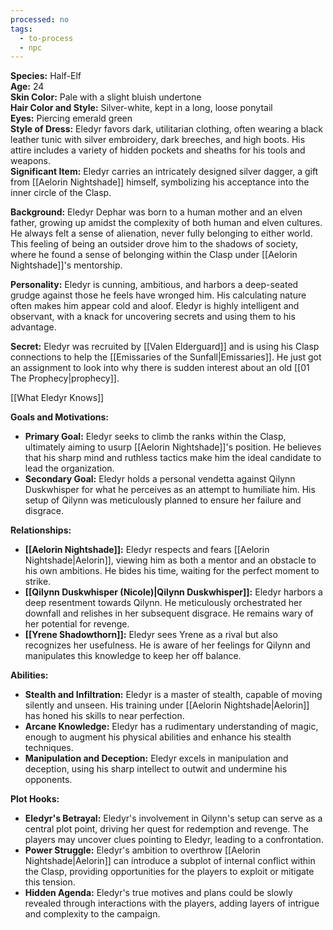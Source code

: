 ```yaml
---
processed: no
tags:
  - to-process
  - npc
---
```

**Species:** Half-Elf  
**Age:** 24  
**Skin Color:** Pale with a slight bluish undertone  
**Hair Color and Style:** Silver-white, kept in a long, loose ponytail  
**Eyes:** Piercing emerald green  
**Style of Dress:** Eledyr favors dark, utilitarian clothing, often wearing a black leather tunic with silver embroidery, dark breeches, and high boots. His attire includes a variety of hidden pockets and sheaths for his tools and weapons.  
**Significant Item:** Eledyr carries an intricately designed silver dagger, a gift from [[Aelorin Nightshade]] himself, symbolizing his acceptance into the inner circle of the Clasp.

**Background:** Eledyr Dephar was born to a human mother and an elven father, growing up amidst the complexity of both human and elven cultures. He always felt a sense of alienation, never fully belonging to either world. This feeling of being an outsider drove him to the shadows of society, where he found a sense of belonging within the Clasp under [[Aelorin Nightshade]]'s mentorship.

**Personality:** Eledyr is cunning, ambitious, and harbors a deep-seated grudge against those he feels have wronged him. His calculating nature often makes him appear cold and aloof. Eledyr is highly intelligent and observant, with a knack for uncovering secrets and using them to his advantage.

**Secret:** Eledyr was recruited by [[Valen Elderguard]] and is using his Clasp connections to help the [[Emissaries of the Sunfall|Emissaries]]. He just got an assignment to look into why there is sudden interest about an old [[01 The Prophecy|prophecy]].

[[What Eledyr Knows]]

**Goals and Motivations:**

- **Primary Goal:** Eledyr seeks to climb the ranks within the Clasp, ultimately aiming to usurp [[Aelorin Nightshade]]'s position. He believes that his sharp mind and ruthless tactics make him the ideal candidate to lead the organization.
- **Secondary Goal:** Eledyr holds a personal vendetta against Qilynn Duskwhisper for what he perceives as an attempt to humiliate him. His setup of Qilynn was meticulously planned to ensure her failure and disgrace.

**Relationships:**

- **[[Aelorin Nightshade]]:** Eledyr respects and fears [[Aelorin Nightshade|Aelorin]], viewing him as both a mentor and an obstacle to his own ambitions. He bides his time, waiting for the perfect moment to strike.
- **[[Qilynn Duskwhisper (Nicole)|Qilynn Duskwhisper]]:** Eledyr harbors a deep resentment towards Qilynn. He meticulously orchestrated her downfall and relishes in her subsequent disgrace. He remains wary of her potential for revenge.
- **[[Yrene Shadowthorn]]:** Eledyr sees Yrene as a rival but also recognizes her usefulness. He is aware of her feelings for Qilynn and manipulates this knowledge to keep her off balance.

**Abilities:**

- **Stealth and Infiltration:** Eledyr is a master of stealth, capable of moving silently and unseen. His training under [[Aelorin Nightshade|Aelorin]] has honed his skills to near perfection.
- **Arcane Knowledge:** Eledyr has a rudimentary understanding of magic, enough to augment his physical abilities and enhance his stealth techniques.
- **Manipulation and Deception:** Eledyr excels in manipulation and deception, using his sharp intellect to outwit and undermine his opponents.

**Plot Hooks:**

- **Eledyr's Betrayal:** Eledyr's involvement in Qilynn's setup can serve as a central plot point, driving her quest for redemption and revenge. The players may uncover clues pointing to Eledyr, leading to a confrontation.
- **Power Struggle:** Eledyr's ambition to overthrow [[Aelorin Nightshade|Aelorin]] can introduce a subplot of internal conflict within the Clasp, providing opportunities for the players to exploit or mitigate this tension.
- **Hidden Agenda:** Eledyr's true motives and plans could be slowly revealed through interactions with the players, adding layers of intrigue and complexity to the campaign.